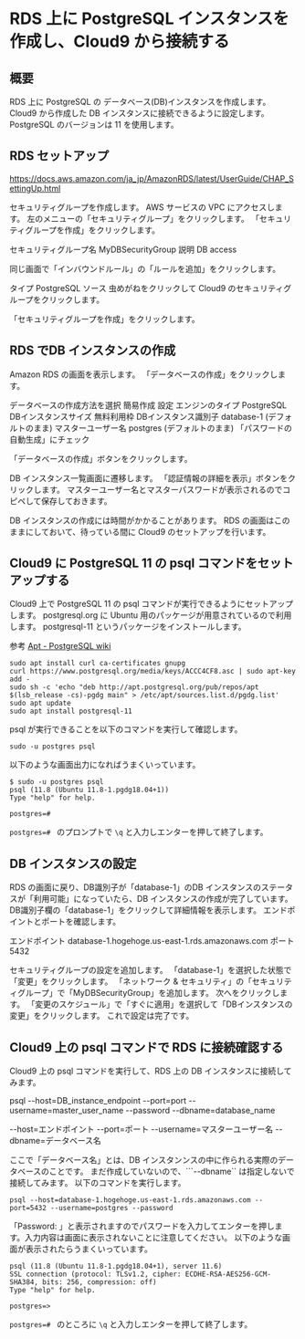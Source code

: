 # RDS 上に PostgreSQL インスタンスを作成し、Cloud9 から接続する

## 概要

RDS 上に PostgreSQL の データベース(DB)インスタンスを作成します。
Cloud9 から作成した DB インスタンスに接続できるように設定します。
PostgreSQL のバージョンは 11 を使用します。

## RDS セットアップ

https://docs.aws.amazon.com/ja_jp/AmazonRDS/latest/UserGuide/CHAP_SettingUp.html

セキュリティグループを作成します。
AWS サービスの VPC にアクセスします。
左のメニューの「セキュリティグループ」をクリックします。
「セキュリティグループを作成」をクリックします。

セキュリティグループ名
  MyDBSecurityGroup
説明
  DB access
  
同じ画面で「インバウンドルール」の「ルールを追加」をクリックします。

タイプ
  PostgreSQL
ソース
  虫めがねをクリックして Cloud9 のセキュリティグループをクリックします。

「セキュリティグループを作成」をクリックします。

## RDS でDB インスタンスの作成

Amazon RDS の画面を表示します。
「データベースの作成」をクリックします。

データベースの作成方法を選択
  簡易作成
設定
  エンジンのタイプ
    PostgreSQL
  DBインスタンスサイズ
    無料利用枠
  DBインスタンス識別子
    database-1 (デフォルトのまま)
  マスターユーザー名
    postgres (デフォルトのまま)
  「パスワードの自動生成」にチェック

「データベースの作成」ボタンをクリックします。

DB インスタンス一覧画面に遷移します。
「認証情報の詳細を表示」ボタンをクリックします。
マスターユーザー名とマスターパスワードが表示されるのでコピペして保存しておきます。

DB インスタンスの作成には時間がかかることがあります。
RDS の画面はこのままにしておいて、待っている間に Cloud9 のセットアップを行います。

## Cloud9 に PostgreSQL 11 の psql コマンドをセットアップする

Cloud9 上で  PostgreSQL 11 の psql コマンドが実行できるようにセットアップします。
postgresql.org に Ubuntu 用のパッケージが用意されているので利用します。
postgresql-11 というパッケージをインストールします。

参考
[Apt \- PostgreSQL wiki](https://wiki.postgresql.org/wiki/Apt)

```
sudo apt install curl ca-certificates gnupg
curl https://www.postgresql.org/media/keys/ACCC4CF8.asc | sudo apt-key add -
sudo sh -c 'echo "deb http://apt.postgresql.org/pub/repos/apt $(lsb_release -cs)-pgdg main" > /etc/apt/sources.list.d/pgdg.list'
sudo apt update
sudo apt install postgresql-11
```

psql が実行できることを以下のコマンドを実行して確認します。

```
sudo -u postgres psql
```

以下のような画面出力になればうまくいっています。

```
$ sudo -u postgres psql
psql (11.8 (Ubuntu 11.8-1.pgdg18.04+1))
Type "help" for help.

postgres=# 
```

```postgres=# ``` のプロンプトで ```\q``` と入力しエンターを押して終了します。

## DB インスタンスの設定

RDS の画面に戻り、DB識別子が「database-1」のDB インスタンスのステータスが「利用可能」になっていたら、DB インスタンスの作成が完了しています。
DB識別子欄の「database-1」をクリックして詳細情報を表示します。
エンドポイントとポートを確認します。

エンドポイント
  database-1.hogehoge.us-east-1.rds.amazonaws.com
ポート
  5432

セキュリティグループの設定を追加します。
「database-1」を選択した状態で「変更」をクリックします。
「ネットワーク & セキュリティ」の「セキュリティグループ」で「MyDBSecurityGroup」を追加します。
次へをクリックします。
「変更のスケジュール」で「すぐに適用」を選択して「DBインスタンスの変更」をクリックします。
これで設定は完了です。

## Cloud9 上の psql コマンドで RDS に接続確認する

Cloud9 上の psql コマンドを実行して、RDS 上の DB インスタンスに接続してみます。

psql --host=DB_instance_endpoint --port=port --username=master_user_name --password --dbname=database_name

 --host=エンドポイント
 --port=ポート
 --username=マスターユーザー名
 --dbname=データベース名

ここで「データベース名」とは、DB インスタンンスの中に作られる実際のデータベースのことです。
まだ作成していないので、```--dbname`` は指定しないで接続してみます。
以下のコマンドを実行します。

```
psql --host=database-1.hogehoge.us-east-1.rds.amazonaws.com --port=5432 --username=postgres --password
```

「Password: 」と表示されますのでパスワードを入力してエンターを押します。入力内容は画面に表示されないことに注意してください。
以下のような画面が表示されたらうまくいっています。

```
psql (11.8 (Ubuntu 11.8-1.pgdg18.04+1), server 11.6)
SSL connection (protocol: TLSv1.2, cipher: ECDHE-RSA-AES256-GCM-SHA384, bits: 256, compression: off)
Type "help" for help.

postgres=> 
```

```postgres=# ``` のところに ```\q``` と入力しエンターを押して終了します。

